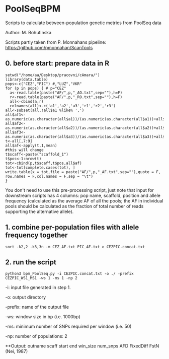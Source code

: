 # PoolSeqBPM
Scripts to calculate between-population genetic metrics from PoolSeq data

Author: M. Bohutinska

Scripts partly taken from P. Monnahans pipeline: https://github.com/pmonnahan/ScanTools

## 0. before start: prepare data in R
```
setwd("/home/aa/Desktop/pracovni/cAmara/")
library(data.table)
pops<-c("CEZ","PIC") #,"LUZ","VKR"
for (p in pops) { # p="CEZ"
  a<-read.table(paste("AF/",p,"_AO.txt",sep=""),h=F)
  r<-read.table(paste("AF/",p,"_RO.txt",sep=""),h=F)
  all<-cbind(a,r)
  colnames(all)<-c('a1','a2','a3','r1','r2','r3')
all<-subset(all,!all$a1 %like% ',')
all$af1<-as.numeric(as.character(all$a1))/(as.numeric(as.character(all$a1))+all$r1)  
all$af2<-as.numeric(as.character(all$a2))/(as.numeric(as.character(all$a2))+all$r2)  
all$af3<-as.numeric(as.character(all$a3))/(as.numeric(as.character(all$a3))+all$r3)  
t<-all[,7:9]
all$af<-apply(t,1,mean)
#this will change
t$scaff<-paste("scaffold_1")
t$pos<-1:nrow(t)
tot<-cbind(p,t$scaff,t$pos,all$af)
tot<-tot[complete.cases(tot), ]
write.table(x = tot,file = paste("AF/",p,"_AF.txt",sep=""),quote = F, row.names = F,col.names = F,sep = "\t")
}
```
You don't need to use this pre-processing script, just note that input for downstream scripts has 4 columns: pop name, scaffold, position and allele frequency (calculated as the average AF of all the pools; the AF in individual pools should be calculated as the fraction of total number of reads supporting the alternative allele).

## 1. combine per-population files with allele frequency together
```
sort -k2,2 -k3,3n -m CEZ_AF.txt PIC_AF.txt > CEZPIC.concat.txt
```
## 2. run the script
```
python3 bpm_PoolSeq.py -i CEZPIC.concat.txt -o ./ -prefix CEZPIC_WS1_MS1 -ws 1 -ms 1 -np 2
```
-i: input file generated in step 1.

-o: output directory

-prefix: name of the output file

-ws: window size in bp (i.e. 1000bp)

-ms: minimum number of SNPs required per window (i.e. 50)

-np: number of populations: 2

**Output: outname	scaff	start	end	win_size	num_snps	AFD	FixedDiff	FstN (Nei, 1987)
